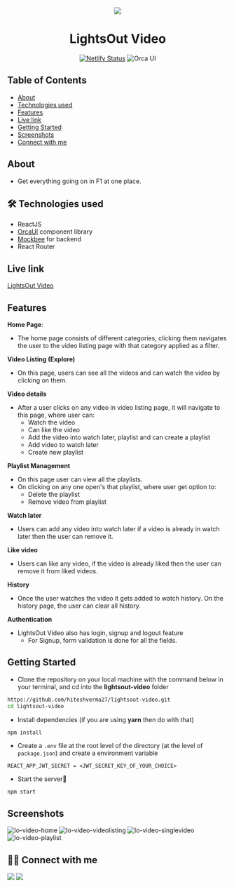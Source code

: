
<div align="center">
  <img src="https://user-images.githubusercontent.com/87027579/172620363-824ebd42-1a13-4b6a-8aac-05dfab6ceb4c.PNG">
  
# LightsOut Video

[![Netlify Status](https://api.netlify.com/api/v1/badges/9ea74d87-9b8e-416e-9504-c0bce3525be5/deploy-status)](https://app.netlify.com/sites/lightsout-video/deploys)
  ![Orca UI](https://img.shields.io/badge/SuperCharged%20by-Orca%20UI-%2300B2CA)
</div>


## Table of Contents

- [About](#about)
- [Technologies used](#-technologies-used)
- [Features](#features)
- [Live link](#live-link)
- [Getting Started](#getting-started)
- [Screenshots](#screenshots)
- [Connect with me](#-connect-with-me)

## About
 - Get everything going on in F1 at one place.

## 🛠 Technologies used
- ReactJS
- [OrcaUI](https://orcaui.netlify.app/) component library
- [Mockbee](https://mockbee.netlify.app/) for backend
- React Router

## Live link
[LightsOut Video](https://lightsout-video.netlify.app/)

## Features
**Home Page**: 
- The home page consists of different categories, clicking them navigates the user to the video listing page with that category applied as a filter.

**Video Listing (Explore)**
- On this page, users can see all the videos and can watch the video by clicking on them. 

**Video details**
- After a user clicks on any video in video listing page, it will navigate to this page, where user can:
  - Watch the video
  - Can like the video
  - Add the video into watch later, playlist and can create a playlist
  - Add video to watch later
  - Create new playlist
 
 **Playlist Management**
 - On this page user can view all the playlists.
 - On clicking on any one open's that playlist, where user get option to:
    - Delete the playlist
    - Remove video from playlist

**Watch later**
- Users can add any video into watch later if a video is already in watch later then the user can remove it.

**Like video**
- Users can like any video, if the video is already liked then the user can remove it from liked videos.

**History**
- Once the user watches the video it gets added to watch history. On the history page, the user can clear all history.

**Authentication**
- LightsOut Video also has login, signup and logout feature
  - For Signup, form validation is done for all the fields.


## Getting Started

- Clone the repository on your local machine with the command below in your terminal, and cd into the **lightsout-video** folder

```sh
https://github.com/hiteshverma27/lightsout-video.git
cd lightsout-video
```

- Install dependencies (if you are using **yarn** then do with that)

```sh
npm install
```

- Create a `.env` file at the root level of the directory (at the level of `package.json`) and create a environment variable

```
REACT_APP_JWT_SECRET = <JWT_SECRET_KEY_OF_YOUR_CHOICE>
```

- Start the server🚀

```
npm start
```

## Screenshots
![lo-video-home](https://user-images.githubusercontent.com/87027579/172619862-6fcd6199-3dde-488c-aee5-f06f05a22f67.PNG)
![lo-video-videolisting](https://user-images.githubusercontent.com/87027579/172619909-711d047e-305e-4acc-a475-7a0cb69d1c0c.PNG)
![lo-video-singlevideo](https://user-images.githubusercontent.com/87027579/172619931-d2e60a07-27cd-43c8-b463-d0976b9935ad.PNG)
![lo-video-playlist](https://user-images.githubusercontent.com/87027579/172619960-96e76454-bc98-42b2-8dbd-bd4fb3dbf92f.PNG)


## 👨‍💻 Connect with me 

<a href="https://twitter.com/hitesh27v"><img src="https://img.shields.io/badge/Twitter-1DA1F2?style=for-the-badge&logo=twitter&logoColor=white"/></a>
<a href="https://www.linkedin.com/in/hitesh-verma-8727921b2/"><img src="https://img.shields.io/badge/LinkedIn-0077B5?style=for-the-badge&logo=linkedin&logoColor=white"/></a>
